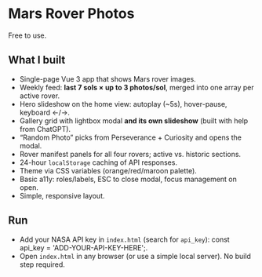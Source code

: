 # Mars Rover Photos

Free to use.

## What I built
- Single-page Vue 3 app that shows Mars rover images.
- Weekly feed: **last 7 sols × up to 3 photos/sol**, merged into one array per active rover.
- Hero slideshow on the home view: autoplay (~5s), hover-pause, keyboard ←/→.
- Gallery grid with lightbox modal **and its own slideshow** (built with help from ChatGPT).
- “Random Photo” picks from Perseverance + Curiosity and opens the modal.
- Rover manifest panels for all four rovers; active vs. historic sections.
- 24-hour `localStorage` caching of API responses.
- Theme via CSS variables (orange/red/maroon palette).
- Basic a11y: roles/labels, ESC to close modal, focus management on open.
- Simple, responsive layout.

## Run
- Add your NASA API key in `index.html` (search for `api_key`): const api_key = 'ADD-YOUR-API-KEY-HERE';.
- Open `index.html` in any browser (or use a simple local server). No build step required.
